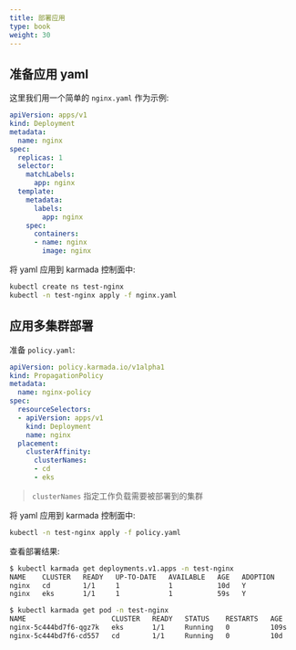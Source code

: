 ```yaml
---
title: 部署应用
type: book
weight: 30
---
```


## 准备应用 yaml

这里我们用一个简单的 `nginx.yaml` 作为示例:

```yaml
apiVersion: apps/v1
kind: Deployment
metadata:
  name: nginx
spec:
  replicas: 1
  selector:
    matchLabels:
      app: nginx
  template:
    metadata:
      labels:
        app: nginx
    spec:
      containers:
      - name: nginx
        image: nginx
```

将 yaml 应用到 karmada 控制面中:

```bash
kubectl create ns test-nginx
kubectl -n test-nginx apply -f nginx.yaml
```

## 应用多集群部署

准备 `policy.yaml`:

```yaml
apiVersion: policy.karmada.io/v1alpha1
kind: PropagationPolicy
metadata:
  name: nginx-policy
spec:
  resourceSelectors:
  - apiVersion: apps/v1
    kind: Deployment
    name: nginx
  placement:
    clusterAffinity:
      clusterNames:
      - cd
      - eks
```

> `clusterNames` 指定工作负载需要被部署到的集群

将 yaml 应用到 karmada 控制面中:

```bash
kubectl -n test-nginx apply -f policy.yaml
```

查看部署结果:

```bash
$ kubectl karmada get deployments.v1.apps -n test-nginx
NAME    CLUSTER   READY   UP-TO-DATE   AVAILABLE   AGE   ADOPTION
nginx   cd        1/1     1            1           10d   Y
nginx   eks       1/1     1            1           59s   Y

$ kubectl karmada get pod -n test-nginx
NAME                     CLUSTER   READY   STATUS    RESTARTS   AGE
nginx-5c444bd7f6-qgz7k   eks       1/1     Running   0          109s
nginx-5c444bd7f6-cd557   cd        1/1     Running   0          10d
```